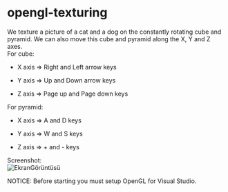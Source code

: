 # opengl-texturing
We texture a picture of a cat and a dog on the constantly rotating cube and pyramid. We can also move this cube and pyramid along the X, Y and Z axes. <br>
For cube:
* X axis => Right and Left arrow keys
- Y axis => Up and Down arrow keys
+ Z axis => Page up and Page down keys <br>

For pyramid:
* X axis => A and D keys
- Y axis => W and S keys
+ Z axis => + and - keys          <br>

Screenshot: <br>
![EkranGörüntüsü](https://user-images.githubusercontent.com/60793259/111548618-0987d480-878c-11eb-912c-004f4fed3da9.png)

NOTICE: Before starting you must setup OpenGL for Visual Studio.
